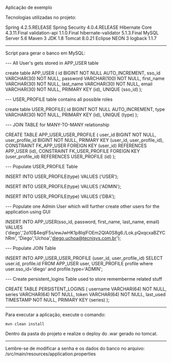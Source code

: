 Aplicação de exemplo

Tecnologias utilizadas no projeto:

Spring 4.2.5.RELEASE
Spring Security 4.0.4.RELEASE
Hibernate Core 4.3.11.Final
validation-api 1.1.0.Final
hibernate-validator 5.1.3.Final
MySQL Server 5.6
Maven 3
JDK 1.8
Tomcat 8.0.21
Eclipse NEON 3
logback 1.1.7

----------------------------------------------------------------------------------------------
Script para gerar o banco em MySQL:

--- All User's gets stored in APP_USER table

create table APP_USER (
   id BIGINT NOT NULL AUTO_INCREMENT,
   sso_id VARCHAR(30) NOT NULL,
   password VARCHAR(100) NOT NULL,
   first_name VARCHAR(30) NOT NULL,
   last_name  VARCHAR(30) NOT NULL,
   email VARCHAR(30) NOT NULL,
   PRIMARY KEY (id),
   UNIQUE (sso_id)
);
   
--- USER_PROFILE table contains all possible roles

create table USER_PROFILE(
   id BIGINT NOT NULL AUTO_INCREMENT,
   type VARCHAR(30) NOT NULL,
   PRIMARY KEY (id),
   UNIQUE (type)
);
   
--- JOIN TABLE for MANY-TO-MANY relationship

CREATE TABLE APP_USER_USER_PROFILE (
    user_id BIGINT NOT NULL,
    user_profile_id BIGINT NOT NULL,
    PRIMARY KEY (user_id, user_profile_id),
    CONSTRAINT FK_APP_USER FOREIGN KEY (user_id) REFERENCES APP_USER (id),
    CONSTRAINT FK_USER_PROFILE FOREIGN KEY (user_profile_id) REFERENCES USER_PROFILE (id)
);
  
--- Populate USER_PROFILE Table 

INSERT INTO USER_PROFILE(type)
VALUES ('USER');
  
INSERT INTO USER_PROFILE(type)
VALUES ('ADMIN');
  
INSERT INTO USER_PROFILE(type)
VALUES ('DBA');
  
  
--- Populate one Admin User which will further create other users for the application using GUI 

INSERT INTO APP_USER(sso_id, password, first_name, last_name, email)
VALUES ('diego','$2a$10$4eqIF5s/ewJwHK1p8lqlFOEm2QIA0S8g6./Lok.pQxqcxaBZYChRm', 'Diego','Uchoa','diego.uchoa@tecnisys.com.br');
  
  
--- Populate JOIN Table

INSERT INTO APP_USER_USER_PROFILE (user_id, user_profile_id)
  SELECT user.id, profile.id FROM APP_USER user, USER_PROFILE profile
  where user.sso_id='diego' and profile.type='ADMIN';
 
--- Create persistent_logins Table used to store rememberme related stuff

CREATE TABLE PERSISTENT_LOGINS (
    username VARCHAR(64) NOT NULL,
    series VARCHAR(64) NOT NULL,
    token VARCHAR(64) NOT NULL,
    last_used TIMESTAMP NOT NULL,
    PRIMARY KEY (series)
);

----------------------------------------------------------------------------------------------

Para executar a aplicação, execute o comando:
```
mvn clean install
```

Dentro da pasta do projeto e realize o deploy do .war gerado no tomcat.

----------------------------------------------------------------------------------------------

Lembre-se de modificar a senha e os dados do banco no arquivo:
/src/main/resources/application.properties